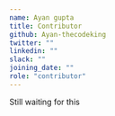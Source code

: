 ```yaml
---
name: Ayan gupta
title: Contributor
github: Ayan-thecodeking
twitter: ""
linkedin: ""
slack: ""
joining_date: ""
role: "contributor"
---
```


Still waiting for this
